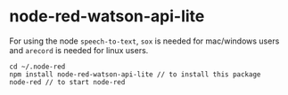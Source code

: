 # node-red-watson-api-lite

For using the node `speech-to-text`, `sox` is needed for mac/windows users and `arecord` is needed for linux users.

```
cd ~/.node-red
npm install node-red-watson-api-lite // to install this package
node-red // to start node-red
```
